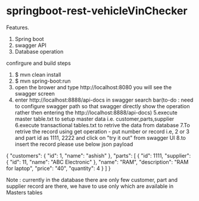 # springboot-rest-vehicleVinChecker



Features.
1. Spring boot
2. swagger API
3. Database operation


confirgure and build steps

1. $ mvn clean install
2. $ mvn spring-boot:run
3. open the brower and type http://localhost:8080
you will see the swagger screen 
4. enter http://localhost:8888/api-docs in swagger search bar(to-do : need to configure swagger path so that swagger directly show the operation rather then entering the http://localhost:8888/api-docs)
5.execute master table.txt to setup master data i.e. customer,parts,supplier
6.execute transactional tables.txt to retrive the data from database
7.To retrive the record using get operation - put number or record i.e, 2 or 3 and part id as 1111, 2222 and
click on  "try it out" from swagger UI
8.to insert the record please use below json payload


{
  "customers": {
    "id": 1,
    "name": "ashish"
  },
  "parts": [
    {
      "id": 1111,
      "supplier": {
        "id": 11,
        "name": "ABC Electronic"
      },
      "name": "RAM",
      "description": "RAM for laptop",
      "price": "40",
      "quantity": 4
    }
  ]
}

Note : currently in the database there are only few customer,
part and supplier record are there, we have to use only which are available in Masters tables
